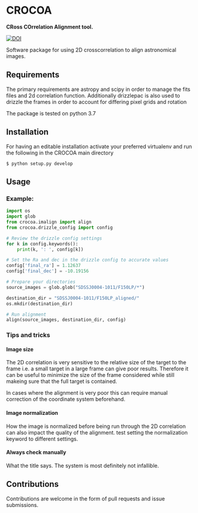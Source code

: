 # CROCOA
<b>CRoss COrrelation Alignment tool. </b>

[![DOI](https://zenodo.org/badge/366738844.svg)](https://zenodo.org/doi/10.5281/zenodo.10963967)


Software package for using 2D crosscorrelation to align astronomical images.



## Requirements
The primary requirements are astropy and scipy in order to manage the fits files and 2d correlation function. Additionally drizzlepac is also used to drizzle the frames in order to account for differing pixel grids and rotation

The package is tested on python 3.7


## Installation

For having an editable installation activate your preferred virtualenv and run the following in the CROCOA main directory

``` 
$ python setup.py develop
```

## Usage

### Example:

```python
import os
import glob
from crocoa.imalign import align
from crocoa.drizzle_config import config

# Review the drizzle config settings
for k in config.keywords():
    print(k, ': ', config[k])

# Set the Ra and dec in the drizzle config to accurate values
config['final_ra'] = 1.12637
config['final_dec'] = -10.19156

# Prepare your directories
source_images = glob.glob("SDSSJ0004-1011/F150LP/*")

destination_dir = "SDSSJ0004-1011/F150LP_aligned/"
os.mkdir(destination_dir)

# Run alignment
align(source_images, destination_dir, config)
```

### Tips and tricks

#### Image size
The 2D correlation is very sensitive to the relative size of the target to the frame i.e. a small target in a large frame can give poor results. Therefore it can be useful to minimize the size of the frame considered while still makeing sure that the full target is contained.

In cases where the alignment is very poor this can require manual correction of the coordinate system beforehand.

#### Image normalization
How the image is normalized before being run through the 2D correlation can also impact the quality of the alignment. test setting the normalization keyword to different settings.

#### Always check manually
What the title says. The system is most definitely not infallible.

## Contributions

Contributions are welcome in the form of pull requests and issue submissions.
